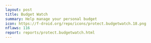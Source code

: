 ```yaml
---
layout: post
title: Budget Watch
summary: Help manage your personal budget
icon: https://f-droid.org/repo/icons/protect.budgetwatch.18.png
nflaws: 116
report: reports/protect.budgetwatch.html
---
```

